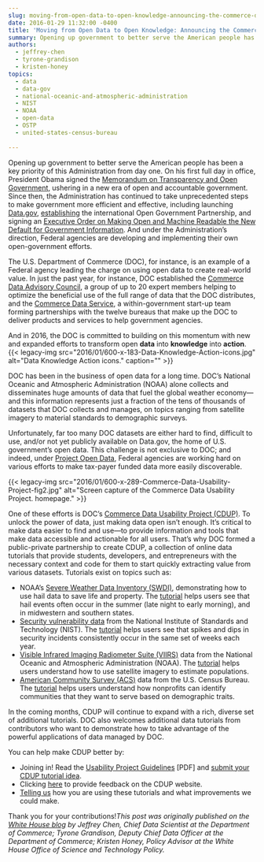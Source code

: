 ```yaml
---
slug: moving-from-open-data-to-open-knowledge-announcing-the-commerce-data-usability-project
date: 2016-01-29 11:32:00 -0400
title: 'Moving from Open Data to Open Knowledge: Announcing the Commerce Data Usability Project'
summary: Opening up government to better serve the American people has been a key priority of this Administration from day one. On his first full day in office, President Obama signed the Memorandum on Transparency and Open Government, ushering in a new era of open and accountable government. Since then, the Administration has continued to take
authors:
  - jeffrey-chen
  - tyrone-grandison
  - kristen-honey
topics:
  - data
  - data-gov
  - national-oceanic-and-atmospheric-administration
  - NIST
  - NOAA
  - open-data
  - OSTP
  - united-states-census-bureau
  
---
```


Opening up government to better serve the American people has been a key priority of this Administration from day one. On his first full day in office, President Obama signed the [Memorandum on Transparency and Open Government](http://www.whitehouse.gov/the_press_office/TransparencyandOpenGovernment/), ushering in a new era of open and accountable government. Since then, the Administration has continued to take unprecedented steps to make government more efficient and effective, including launching [Data.gov](http://www.data.gov/), [establishing](https://www.whitehouse.gov/the-press-office/2011/09/20/fact-sheet-open-government-partnership) the international Open Government Partnership, and signing an [Executive Order on Making Open and Machine Readable the New Default for Government Information](https://www.whitehouse.gov/the-press-office/2013/05/09/executive-order-making-open-and-machine-readable-new-default-government-). And under the Administration&#8217;s direction, Federal agencies are developing and implementing their own open-government efforts.

The U.S. Department of Commerce (DOC), for instance, is an example of a Federal agency leading the charge on using open data to create real-world value. In just the past year, for instance, DOC established the [Commerce Data Advisory Council](http://www.esa.doc.gov/content/commerce-data-advisory-council-cdac), a group of up to 20 expert members helping to optimize the beneficial use of the full range of data that the DOC distributes, and the [Commerce Data Service](https://www.commerce.gov/news/blog/2015/11/announcing-commerce-data-service), a within-government start-up team forming partnerships with the twelve bureaus that make up the DOC to deliver products and services to help government agencies.

And in 2016, the DOC is committed to building on this momentum with new and expanded efforts to transform open **data** into **knowledge** into **action**. {{< legacy-img src="2016/01/600-x-183-Data-Knowledge-Action-icons.jpg" alt="Data Knowledge Action icons." caption="" >}} 

DOC has been in the business of open data for a long time. DOC’s National Oceanic and Atmospheric Administration (NOAA) alone collects and disseminates huge amounts of data that fuel the global weather economy—and this information represents just a fraction of the tens of thousands of datasets that DOC collects and manages, on topics ranging from satellite imagery to material standards to demographic surveys.

Unfortunately, far too many DOC datasets are either hard to find, difficult to use, and/or not yet publicly available on Data.gov, the home of U.S. government’s open data. This challenge is not exclusive to DOC; and indeed, under [Project Open Data](https://project-open-data.cio.gov/), Federal agencies are working hard on various efforts to make tax-payer funded data more easily discoverable.

{{< legacy-img src="2016/01/600-x-289-Commerce-Data-Usability-Project-fig2.jpg" alt="Screen capture of the Commerce Data Usability Project. homepage." >}}

One of these efforts is DOC’s [Commerce Data Usability Project (CDUP)](https://www.commerce.gov/datausability/). To unlock the power of data, just making data open isn’t enough. It’s critical to make data easier to find and use—to provide information and tools that make data accessible and actionable for all users. That’s why DOC formed a public-private partnership to create CDUP, a collection of online data tutorials that provide students, developers, and entrepreneurs with the necessary context and code for them to start quickly extracting value from various datasets. Tutorials exist on topics such as:

  * NOAA’s [Severe Weather Data Inventory (SWDI)](http://www.ncdc.noaa.gov/swdi/), demonstrating how to use hail data to save life and property. The [tutorial](https://commercedataservice.github.io/tutorial_noaa_hail/) helps users see that hail events often occur in the summer (late night to early morning), and in midwestern and southern states.
  * [Security vulnerability data](https://nvd.nist.gov/home.cfm) from the National Institute of Standards and Technology (NIST). The [tutorial](http://commercedataservice.github.io/tutorial_nist_nvd/) helps users see that spikes and dips in security incidents consistently occur in the same set of weeks each year.
  * [Visible Infrared Imaging Radiometer Suite (VIIRS)](http://ncc.nesdis.noaa.gov/VIIRS/) data from the National Oceanic and Atmospheric Administration (NOAA). The [tutorial](http://commercedataservice.github.io/tutorial_viirs_part1/) helps users understand how to use satellite imagery to estimate populations.
  * [American Community Survey (ACS)](https://www.census.gov/programs-surveys/acs/) data from the U.S. Census Bureau. The [tutorial](http://commercedataservice.github.io/tutorial_acs_rank/) helps users understand how nonprofits can identify communities that they want to serve based on demographic traits.

In the coming months, CDUP will continue to expand with a rich, diverse set of additional tutorials. DOC also welcomes additional data tutorials from contributors who want to demonstrate how to take advantage of the powerful applications of data managed by DOC.

You can help make CDUP better by:

  * Joining in! Read the [Usability Project Guidelines](https://www.commerce.gov/datausability/docs/CDUP%20Guidelines.pdf) [PDF] and [submit your CDUP tutorial idea](mailto:datausability@doc.gov?subject=%5BCDUP%5D%20Idea).
  * Clicking [here](https://github.com/CommerceDataService/DataUsability_Website/issues) to provide feedback on the CDUP website.
  * [Telling us](mailto:datausability@doc.gov?subject=%5BCDUP%5D:%20How%20I%20am%20using%20CDUP%20tutorials) how you are using these tutorials and what improvements we could make.

Thank you for your contributions!_This post was originally published on the [White House blog](https://www.whitehouse.gov/blog/2016/01/29/moving-open-data-open-knowledge-announcing-commerce-data-usability-project) by Jeffrey Chen, Chief Data Scientist at the Department of Commerce; Tyrone Grandison, Deputy Chief Data Officer at the Department of Commerce; Kristen Honey, Policy Advisor at the White House Office of Science and Technology Policy._